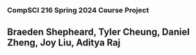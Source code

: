 ### CompSCI 216 Spring 2024 Course Project 
## Braeden Shepheard, Tyler Cheung, Daniel Zheng, Joy Liu, Aditya Raj
